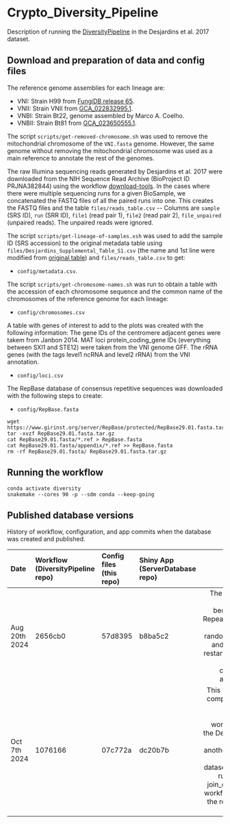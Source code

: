 # Crypto_Diversity_Pipeline

Description of running the [DiversityPipeline](https://github.com/magwenelab/DiversityPipeline) in the Desjardins et al. 2017 dataset.

## Download and preparation of data and config files

The reference genome assemblies for each lineage are:
 * VNI: Strain H99 from [FungiDB release 65](https://fungidb.org/common/downloads/release-65/CneoformansH99/).  
 * VNII: Strain VNII from [GCA_022832995.1](https://www.ncbi.nlm.nih.gov/datasets/genome/GCA_022832995.1/).  
 * VNBI: Strain Bt22, genome assembled by Marco A. Coelho.  
 * VNBII: Strain Bt81 from [GCA_023650555.1](https://www.ncbi.nlm.nih.gov/datasets/genome/GCA_023650555.1/).

The script `scripts/get-removed-chromosome.sh` was used to remove the mitochondrial chromosome of the `VNI.fasta` genome. However, the same genome without removing the mitochondrial 
chromosome was used as a main reference to annotate the rest of the genomes.  

The raw Illumina sequencing reads generated by Desjardins et al. 2017 were downloaded from the NIH Sequence Read Archive (BioProject ID PRJNA382844) using the workflow [download-tools](https://github.com/magwenelab/download-tools). In the cases where there were multiple sequencing runs for a given BioSample, we concatenated the FASTQ files of all the paired runs into one. This creates the FASTQ files and the table `files/reads_table.csv` -- Columns are `sample` (SRS ID), `run` (SRR ID), `file1` (read pair 1), `file2` (read pair 2), `file_unpaired` (unpaired reads). The unpaired reads were ignored.

The script `scripts/get-lineage-of-samples.xsh` was used to add the sample ID (SRS accession) to the original metadata table using `files/Desjardins_Supplemental_Table_S1.csv` (the name and 1st line were modified from [original table](https://genome.cshlp.org/content/suppl/2017/06/05/gr.218727.116.DC1/Supplemental_Table_S1.xlsx)) and `files/reads_table.csv` to get:  
  * `config/metadata.csv`. 

The script `scripts/get-chromosome-names.sh` was run to obtain a table with the accession of each chromosome sequence and the common name of the chromosomes of the reference genome for each lineage:  
  * `config/chromosomes.csv`  

A table with genes of interest to add to the plots was created with the following information: The gene IDs of the centromere adjacent genes were takem from Janbon 2014. MAT loci protein_coding_gene IDs (everything between SXI1 and STE12) were taken from the VNI genome GFF. The rRNA genes (with the tags level1 ncRNA and level2 rRNA) from the VNI annotation.    
  * `config/loci.csv`

The RepBase database of consensus repetitive sequences was downloaded with the following steps to create: 
  * `config/RepBase.fasta`  
```
wget https://www.girinst.org/server/RepBase/protected/RepBase29.01.fasta.tar.gz
tar -xvzf RepBase29.01.fasta.tar.gz
cat RepBase29.01.fasta/*.ref > RepBase.fasta
cat RepBase29.01.fasta/appendix/*.ref >> RepBase.fasta
rm -rf RepBase29.01.fasta/ RepBase29.01.fasta.tar.gz 
```

## Running the workflow

```
conda activate diversity
snakemake --cores 90 -p --sdm conda --keep-going
``` 
## Published database versions

History of workflow, configuration, and app commits when the database was created and published.

| Date | Workflow (DiversityPipeline repo) | Config files (this repo) | Shiny App (ServerDatabase repo) | Notes |
| :--- | :-------------------------------- | :----------------------- |:------------------------------- |-----: |
|Aug 20th 2024| 2656cb0 | 57d8395 | b8ba5c2 |The pipeline failed because of RepeatMasker (weird random error) and I had to restart the run without changing anything. |
|Oct 7th 2024 | 1076166 | 07c772a | dc20b7b | This was one complete run of the analysis workflow of the Desjardins dataset, another of the Ashton dataset, and a run of the join_datasets workflow with the results of both. |
